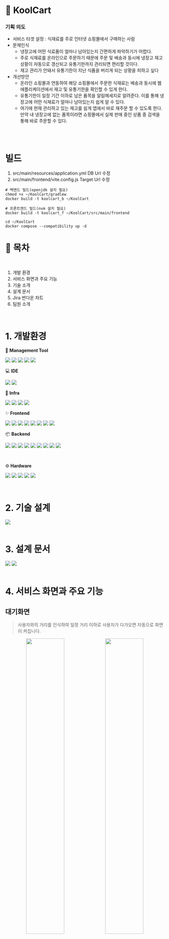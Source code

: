 # 🛒 KoolCart
### 기획 의도
- 서비스 타겟 설정 : 식재료를 주로 인터넷 쇼핑몰에서 구매하는 사람
- 문제인식 
  - 냉장고에 어떤 식료품이 얼마나 남아있는지 간편하게 파악하기가 어렵다.
  - 주로 식재료를 온라인으로 주문하기 때문에 주문 및 배송과 동시에 냉장고 재고 상황이 자동으로 갱신되고 유통기한까지 관리되면 편리할 것이다. 
  - 재고 관리가 안돼서 유통기한이 지난 식품을 버리게 되는 상황을 피하고 싶다
- 개선방안 
  - 온라인 쇼핑몰과 연동하여 해당 쇼핑몰에서 주문한 식재료는 배송과 동시에 웹 애플리케이션에서 재고 및 유통기한을 확인할 수 있게 한다. 
  - 유통기한이 일정 기간 이하로 남은 품목을 알림메세지로 알려준다. 이를 통해 냉장고에 어떤 식재료가 얼마나 남아있는지 쉽게 알 수 있다. 
  - 여기에 현재 관리하고 있는 재고를 쉽게 앱에서 바로 재주문 할 수 있도록 한다. 만약 내 냉장고에 없는 품목이라면 쇼핑몰에서 실제 판매 중인 상품 중 검색을 통해 바로 주문할 수 있다. 
<br/>
<br/>

# 빌드
1. src/main/resources/application.yml DB Url 수정
2. src/main/frontend/vite.config.js Target Url 수정
```
# 백엔드 빌드(openjdk 설치 필요)
chmod +x ~/KoolCart/gradlew
docker build -t koolcart_b ~/KoolCart
```
```
# 프론트엔드 빌드(nvm 설치 필요)
docker build -t koolcart_f ~/KoolCart/src/main/frontend
```
```
cd ~/KoolCart
docker compose --compatibility up -d
```


# 📜 목차  
<br/>

1. 개발 환경
2. 서비스 화면과 주요 기능
3. 기술 소개
4. 설계 문서
5. Jira 번다운 차트
6. 팀원 소개
<br/>
  
# 1. 개발환경 

🔨 **Management Tool**

<p align="left">
  <img src="https://img.shields.io/badge/Jira-0052CC?style=flat-square&logo=Jira&logoColor=white">
  <img src="https://img.shields.io/badge/GitLab-FC6D26?style=flat-square&logo=gitlab&logoColor=white">
  <img src="https://img.shields.io/badge/Git-FC6D26?style=flat-square&logo=git&logoColor=white">
  <img src="https://img.shields.io/badge/Notion-000000?style=flat-square&logo=notion&logoColor=white">
  <img src="https://img.shields.io/badge/Figma-F24E1E?style=flat-square&logo=figma&logoColor=white">
</p>


💻 **IDE**

<p align="left">
  <img src="https://img.shields.io/badge/Visual Studio Code-007ACC?style=flat-square&logo=visualstudiocode&logoColor=white">
  <img src="https://img.shields.io/badge/IntelliJ-000000?style=flat-square&logo=intellijidea&logoColor=white">
</p>


🐧 **Infra**

<p align="left">
  <img src="https://img.shields.io/badge/Amazon AWS-232F3E?style=flat-square&logo=amazonaws&logoColor=white">
  <img src="https://img.shields.io/badge/NGINX-009639?style=flat-square&logo=nginx&logoColor=white">
  <img src="https://img.shields.io/badge/DOCKER-2496ED?style=flat-square&logo=docker&logoColor=white">
  <img src="https://img.shields.io/badge/ubuntu-E95420?style=flat-square&logo=ubuntu&logoColor=white">
</p>


✨ **Frontend**

<p align="left">
  <img src="https://img.shields.io/badge/html5-E34F26?style=flat-square&logo=html5&logoColor=white">
  <img src="https://img.shields.io/badge/CSS-1572B6?style=flat-square&logo=css3&logoColor=white">
  <img src="https://img.shields.io/badge/javascript-F7DF1E?style=flat-square&logo=javascript&logoColor=white">
  <img src="https://img.shields.io/badge/React-61DAFB?style=flat-square&logo=react&logoColor=white">
  <img src="https://img.shields.io/badge/vite-646CFF?style=flat-square&logo=vite&logoColor=white">
  <img src="https://img.shields.io/badge/axios-5A29E4?style=flat-square&logo=axios&logoColor=white">
  <img src="https://img.shields.io/badge/styledcomponents-DB7093?style=flat-square&logo=styledcomponents&logoColor=white">
  <img src="https://img.shields.io/badge/Redux-764ABC?style=flat-square&logo=redux&logoColor=white">
</p>


📦 **Backend**

<p align="left">
  <img src="https://img.shields.io/badge/JAVA-E95420?style=flat-square&logo=&logoColor=white">
  <img src="https://img.shields.io/badge/springboot-6DB33F?style=flat-square&logo=springboot&logoColor=white">
  <img src="https://img.shields.io/badge/redis-DC382D?style=flat-square&logo=redis&logoColor=white">
  <img src="https://img.shields.io/badge/Spring JPA-E95420?style=flat-square&logo=&logoColor=white">
  <img src="https://img.shields.io/badge/Gradle-02303A?style=flat-square&logo=gradle&logoColor=white">
  <img src="https://img.shields.io/badge/MySQL-4479A1?style=flat-square&logo=MySQL&logoColor=white">
  <img src="https://img.shields.io/badge/django-092E20?style=flat-square&logo=django&logoColor=white">
  <img src="https://img.shields.io/badge/SQLite-003B57?style=flat-square&logo=sqlite&logoColor=white">
  <img src="https://img.shields.io/badge/Celery-37814A?style=flat-square&logo=celery&logoColor=white">
</p>


<br />

⚙ **Hardware**

<p align="left">
  <img src="https://img.shields.io/badge/Raspberry Pi 4B-A22846?style=flat-square&logo=raspberrypi&logoColor=white">
  <img src="https://img.shields.io/badge/Linux-FCC624?style=flat-square&logo=linux&logoColor=white">
  <img src="https://img.shields.io/badge/Python-3776AB?style=flat-square&logo=python&logoColor=white">
  <img src="https://img.shields.io/badge/MQTT-660066?style=flat-square&logo=mqtt&logoColor=white">
  <img src="https://img.shields.io/badge/Adafruit-000000?style=flat-square&logo=adafruit&logoColor=white">
</p>
<br />

# 2. 기술 설계
<img src="./imgs/KoolCart_Architecture.png">
<br><br>

# 3. 설계 문서

<img src="./imgs/KoolCartERD.PNG"/>
<img src="./imgs/ShoppingmallERD.PNG"/>
<br><br>


# 4. 서비스 화면과 주요 기능
## 대기화면
> 사용자와의 거리를 인식하여 일정 거리 이하로 사용자가 다가오면 자동으로 화면이 켜집니다.

<p align="center">
  <img width="49%" src="./imgs/대기화면_이동.gif"/> 
  <img width="49%" src="./imgs/대기화면_전체확인.gif"/>
</p>

> 현재 날짜와 시각, 날씨 정보 그리고 냉장고의 내부 온도 및 습도를 확인할 수 있습니다.

> 알림센터에서 일반배송 완료 알림, 정기배송 예고/완료 알림, 유통기한 임박 상품 알림을 확인할 수 있습니다. 알림별 이동 버튼을 누르면 재고 관리 페이지로 이동하며 해당 알림은 대기화면 알림창에서 삭제됩니다. 전체확인 버튼을 누를 경우 대기화면에서 나타나는 모든 알림메세지를 삭제할 수 있습니다.
 
## 메인페이지

<img width="49%" src="./imgs/메인화면_카테고리조회_즐겨찾기해제.gif"/>

> 사용자의 냉장고 품목 중 즐겨찾기한 재고를 전체 혹은 카테고리별로 조회할 수 있습니다. 즐겨찾기 버튼을 한 번 더 누를 경우 해당 품목 즐겨찾기가 해제됩니다.

<img width="49%" src="./imgs/메인화면_배송알림.gif"/>

> 일반 배송/ 정기 배송이 완료된 경우 알림메세지가 전송되며 이를 메인화면에서 조회할 수 있습니다. 나아가 확인 버튼을 누르면 해당 주문에 포함된 상품들이 자동으로 재고에 추가됩니다.

<img width="49%" src="./imgs/메인화면_유통기한.gif"/>

> 유통기한이 지났거나 임박한 품목을 전체 혹은 카테고리 별로 조회할 수 있습니다.

## 재고관리

<img width="49%" src="./imgs/재고관리_정렬.gif"/>

> 현재 냉장고에 있는 전체 재고를 확인할 수 있습니다. 상품명, 유통기한, 수량이 함께 표시됩니다.
유통기한, 등록일자, 가나다순으로 정렬할 수 있습니다.  

<img width="49%" src="./imgs/재고관리_간편주문.gif"/>

> 목록의 장바구니 아이콘을 클릭하면 해당 상품과 동일한 상품 또는 비슷한 상품을 장바구니에 추가할 수 있습니다. 

<img width="49%" src="./imgs/재고관리_수량조절.gif"/>

> 개별 재고를 클릭하면 해당 재고와 동일한 카테고리에 속한 상품의 상세정보를 함께 확인할 수 있으며, 상품별로 즐겨찾기가 가능합니다. 해당 상품을 소비 혹은 구매한 경우 버튼으로 수량 조절이 가능합니다. 

## 재고추가

<img width="49%" src="./imgs/재고추가_등록.gif"/>

> 애플리케이션과 연계된 인터넷 쇼핑몰에서 구매하지 않은 상품의 경우 사용자가 직접 냉장고의 재고로 등록할 수 있습니다. 이때 등록할 재고의 카테고리를 선택할 수 있으며, 제품명과 수량, 그리고 유통기한을 임의로 기입할 수 있습니다. 

<img width="49%" src="./imgs/재고추가_한번에입력.gif"/>

> 한 번에 여러 개의 품목을 등록하고 싶은 경우, 모든 품목에 관한 정보를 차례로 기입하고 한 번에 등록할 수 있습니다. 
## 정기배송

<img width="49%" src="./imgs/정기배송_상품추가.gif"/>

> 정기배송을 원하는 상품과 배송 주기, 수량, 최초배송일을 지정하여 정기배송을 신청할 수 있습니다.

<p align="center">
  <img width="49%" src="./imgs/정기배송_수정.gif"/> 
  <img width="49%" src="./imgs/정기배송_해지.gif"/>
</p>

> 이미 등록된 정기배송 신청내역을 확인할 수 있습니다.
상세조회 버튼을 누르면 초기에 설정한 정기 배송 정보를 변경하거나 해지할 수 있습니다. 

<img width="49%" src="./imgs/정기배송_지금구매.gif"/> 

> 지금 구매 버튼을 누를 경우 바로 주문이 가능하며 해당 시점을 기준으로 배송기준일이 갱신됩니다.

<img width="49%" src="./imgs/정기배송_건너뛰기.gif"/> 

> 이번 배송 건너뛰기 버튼을 누를 경우 예정된 배송완료일을 기준으로 배송 주기가 늘어납니다.

<img width="49%" src="./imgs/정기배송_정렬.gif"/> 

> 배송예정순 혹은 사용자 지정 순으로 신청내역을 확인할 수 있습니다. 드래그 앤 드롭으로 사용자 지정 설정이 가능합니다.

## 주문하기

<img width="49%" src="./imgs/새상품주문.gif"/> 

> 쇼핑몰에서 주문하는 것과 마찬가지로 동일한 카테고리를 기준으로 구매 가능한 상품을 조회하고 장바구니에 담을 수 있습니다. 
## 장바구니

<img width="49%" src="./imgs/장바구니_주문.gif"/> 

> 장바구니에 담은 품목과 총금액을 조회할 수 있습니다. 
원하는 상품만 선택하여 주문하거나 전체 상품을 한 번에 주문할 수 있습니다. 

<img width="49%" src="./imgs/장바구니_주문페이지이동.gif"/> 

> 장바구니에 담은 품목이 없는 경우 장보기 버튼을 누르면 주문하기 페이지로 바로 이동할 수 있습니다.  


## 로그인/회원가입 및 마이페이지

<img width="49%" src="./imgs/로그인.gif"/> 

> 회원가입 및 로그인을 해야 애플리케이션의 서비스를 이용할 수 있습니다. 
> 비밀번호, 이메일, 전화번호, 주소를 변경할 수 있습니다.
<br><br>

# 5. Jira 번다운 차트
<img src="./imgs/2주차.png">
<img src="./imgs/3주차.png">
<img src="./imgs/4주차.png">
<img src="./imgs/5주차.png">
<img src="./imgs/6주차.png">

1주차는 스타트 캠프 주간으로 실제 개발 기간은 2주 ~ 7주 입니다.
2, 3주차는 Jira 사용 미숙으로 인한 잘못된 형태를 보여주고 있습니다.

4, 5주차는 모두 계획대로 원활한 프로젝트가 진행된 모습을 보여주고 있습니다.

6주차 원활한 프로젝트 진행으로 설날 기간 동안 프로젝트가 마무리 되면서 1주일 빠르게 프로젝트를 완성하였습니다.
<br>

# 6. 팀원 소개 및 역할 분담
## 박건률 : 팀장

#### 프론트엔드
재고 관리 페이지
 - 기본탭에서 이용자의 재고를 같은 상품을 기준으로 Group 지어서 표시해줍니다.
 - 유통기한, 최신순, ㄱ-ㄴ 탭을 선택함으로 원하는 정렬이 가능합니다.
 - 상세 제품 목록에서 동일 카테고리 품목의 제품을 유통기한별 수량을 보여줍니다.

#### 백엔드 
재고 관리 페이지
 - 사용자의 냉장고 재고 확인

쇼핑몰 연동을 통한 원클릭 주문
 - 기존 쇼핑몰에서 구매하였던 제품을 KoolCart측에서 즉시 주문하거나 추천 상품을 바로 주문 가능합니다.

재고 유통기한 알림
 - 매일 자정에 DB를 확인하여 유통기한이 3일이하거나 만료된 제품들 정보를 message 테이블에 넣어줌

재고 관리 API
 - 전체 재고 확인
 - 유통기한 3일 이내인 재고만 가져오기
 - 즐겨찾기된 제품만 가져오기
 - 수량이 0이된 제품들 삭제
 - sub_category에 맞는 재고를 가져오기
 - sub_category에 맞는 재고를 유통기한 순으로 정렬해서 가져오기
 - main_category에 맞는 재고를 유통기한 순으로 정렬해서 가져오기
 - 재고 즐겨찾기 toggle
 - 재고 관리 페이지에서 수량 +, - 로 조절
 
#### 기타
- Gitlab 코드 관리
- DB ERD 설계

## 노현경

#### 로그인 페이지
- 기존에 회원가입한 사용자의 user sequence(user_seq)를 서버에 저장
- QR간편로그인으로 핸드폰으로 QR코드를 촬영해 모바일로 회원가입 후 QR 아래의 로그인 버튼을 누르면 가입된 정보로 바로 로그인

##### 백엔드
- 유저가 입력한 아이디가 DB에 POST로 요청
- 해당 아이디와 같은 user sequence에 저장된 비밀번호가 유저가 입력한 비밀번호와 같은지 확인
- 위의 두 정보가 확인되면 로그인 할 user_seq를 반환
- 하나라도 일치하지 않을 경우 0을 반환
- QR로그인을 누르면 DB에 저장된 user_seq를 조회해 다음에 가입할 user_seq를 반환
- 모바일 회원가입 후 로그인하기를 누르면 반환했던 user_seq에 저장된 정보가 있는지를 확인하고 정보가 있으면 1을 반환, 없으면 0을 반환

##### 프론트엔드
- 사용자가 정보를 입력하고 버튼을 눌러 로그인 요청을 보낼 수 있도록 설계
- user_seq가 반환 될 경우 redux-persist를 이용해 새로고침해도 서버에 user_seq가 저장되도록 설정
- 백엔드에서 0이 반환되면 사용자에게 alert창으로 입력한 정보를 확인하도록 안내
- 회원가입하기 버튼을 누르면 회원가입 페이지로 이동
-QR로그인 모달창을 클릭했을 때 벡엔드에서 반환되는 user_seq로 모바일회원가입용 QR코드 생성
-QR로그인하기 버튼을 눌렀을 때 벡엔드에서 반환되는 값이 0이면 alert로 회원가입을 진행하도록 안내, 1이 반환되면 QR코드 생성 시 이용한 user_seq를 서버에 저장 및 로그인


#### 회원가입 페이지
- 사용자의 이름, 아이디, 비밀번호, 이메일, 이메일도메인, 전화번호, 주소정보(카카오 주소찾기 api 이용) 정보를 받아 user DB에 저장

##### 백엔드
- 사용자가 저장한 정보를 user DB에 저장하고 저장된 DB의 user_seq를 반환
- 모바일 회원가입의 경우 ResponseEntity.ok 반환

##### 프론트엔드
- 회원가입 버튼을 눌렀을 때 반환되는 user_seq의 정보를 redux-persist로 저장
- 모바읠 회원가입의 경우 디스플레이의 로그인하기 버튼을 누르도록 alert 안내


#### 마이페이지 페이지
- 사용자가 회원가입 시에 입력한 정보를 확인하고 수정할 수 있음

##### 백엔드
- user_seq의 user DB 전체 정보를 반환
- 사용자가 입력한 정보를 PUT으로 DB에 저장

##### 프론트엔드
- user_seq를 토대로 기존에 입력된 유저 정보를 표기
- 아이디, 이름은 read only로 설정하여 수정 불가하게 설정
- 로그아웃 버튼을 누르면 user_seq를 0으로 변경 후 로그인 페이지로 이동

## 이규형

#### 정기배송 페이지

#### 백엔드
- **정기 배송 관리 기능 개발:**
  - 사용자가 정기 배송을 신청하고 관리할 수 있도록 하는 백엔드 로직을 Spring Boot와 Spring Data JPA를 사용하여 구현. 이에 포함되는 기능은 정기 배송 신청, 수정, 조회, 삭제 등이 있음.
  
- **정기 배송 스케줄링 및 알림 시스템:**
  - `@EnableScheduling` 어노테이션을 활용하여 매일 정해진 시간에 정기 배송 주문을 자동으로 처리하고, 배송일 하루 전에 사용자에게 알림을 발송하는 로직 개발.

- **정기 배송 주문 즉시 처리 및 건너뛰기 로직:**
  - 사용자가 정기 배송을 즉시 실행할 수 있는 로직과 다음 정기 배송을 건너뛰기 위한 로직을 구현. 이는 사용자가 자신의 배송 스케줄을 유연하게 관리할 수 있도록 지원함.

#### 프론트엔드
- **정기 배송 신청 및 관리 인터페이스:**
  - React와 Redux를 사용하여 정기 배송 신청 폼 및 관리 페이지의 사용자 인터페이스를 설계 및 구현. 사용자가 정기 배송을 쉽게 신청하고, 자신의 정기 배송 리스트를 관리할 수 있도록 함.

- **정기 배송 리스트 정렬 및 상품 선택 UI:**
  - `react-beautiful-dnd`를 활용하여 사용자가 자신의 정기 배송 리스트를 드래그 앤 드롭으로 정렬할 수 있는 인터페이스 구현. 또한, 쇼핑몰 API와 통합하여 실시간으로 상품 정보를 조회하고 정기 배송으로 선택할 수 있는 기능 개발.

- **지금 구매 및 건너뛰기 기능 UI:**
  - 사용자가 정기 배송을 즉시 실행하거나 다음 배송을 건너뛸 수 있는 버튼을 포함한 UI 구현. 이를 통해 사용자는 정기 배송 일정을 보다 유연하게 관리할 수 있음.

## 이수민
### <냉장고 애플리케이션 - KoolCart>

#### 백엔드 
- 장바구니 페이지
: 사용자의 장바구니 품목 조회, 삭제, 생성, 수량 수정 
#### 프론트엔드 
- 메인페이지
: 사용자의 즐겨찾기 재고, 유통기한 만료 및 임박상품 조회, 알림메세지 조회 및 확인
- 장바구니 페이지 
: 장바구니 품목을 조회, 수량 변경, 삭제, 선택한 상품만 주문할 수 있는 기능 / 장바구니 품목이 없는 경우
새상품 주문 페이지로 연결
- 새상품 주문페이지 
: 쇼핑몰에서 받아온 카테고리별 상품 조회, 장바구니에 추가 기능

### <쇼핑몰 서버>

#### 백엔드

API로 클라이언트와 요청 및 응답 주고받기
- 상품 카테고리별 상품 리스트 보여주기
- 쇼핑몰 카테고리 리스트 보여주기
- 개별 상품 상세 정보 보여주기
- 쇼핑몰 주문 생성
- 쇼핑몰 주문 정보 보여주기 : 해당 주문에 포함된 상품의 상세 정보 리스트 

Celery 사용 비동기 작업 수행 : 주문 데이터 생성에 성공하면 앱서버에 message table에 배송 알림 메세지를 생성하도록 post요청을 보냄. 이를 위해 브로커로는 redis를 사용

## 임병은
### <냉장고 애플리케이션 - KoolCart>
### 수기 입고 기능
#### 백엔드 - 스프링 부트, JPA, MySql을 활용하여 개발
- DB에 재고 Table 생성 후 해당 테이블에 접근하여 사용자가 입력한 정보를 저장.
- 단일품목 입력 시 마다 저장되는 것이 아니고, 프론트 페이지에서 최종적으로 저장 목록(리스트) 형태로 여라 제품을 post 요청.
- 전달 받은 데이터를 반복문을 통해 각 제품을 차례대로 저장.
- 유저 고유번호(user_seq), 소분류 고유번호(sctg_seq) 의 경우 외래키 참조.
- 쇼핑몰에서 사용하는 상품 고유번호(pdt_seq) 는 default 0으로 저장.

#### 프론트엔드 - react, react-vite
- 냉장고 디스플레이에서 사용한다는 점을 감안하여 간단화 된 UI 제공
- 수량의 경우 +,- 버튼을 통해 조작이 가능
- 유통기한의 경우 시간 관리를 위애 date-time 형태로 입력 받으며, 달력 제시
- 대분류, 소분류의 경우 쇼핑몰에서 api 를 통해 받아와 store에 카테고리 정보를 저장하고 해당 카테고리를 select 할 수 있도록 표시. 선택한 대분류에 맞게 소분류 표시
- 임시 재고
    - 데이터 입력을 통해 품목을 추가하면 이를 프론트 단에서 임시 재고 리스트에 담음
    - 아래 추가 목록에 해당 리스트를 보여주고 실시간으로 잘 못 입력된 제품의 경우 삭제가 가능
    - 최종적으로 ‘입력 완료’ 버튼을 누르면 해당 추가목록 리스트를 DB에 저장하도록 api 요청을 보냄
- MUI 라이브러리를 적극 활용하여 최대한 사용자에게 깔끔하고 간단화된 페이지를 제공
    - 타이포그라피, 테이블, input 등


## 조한준
#### Full-Stack 

<br>

1. 센서 실시간 모니터링 자동화 (Embedded)

    
    - 기능 1) 실시간 사용자 접근/이탈에 따른 화면 밝기 제어
    ```사용자의 접근이 없을 경우의 전력 소모량 감소하여 전력 효율 높임```
    - 기능 2) 냉장고 내부의 온/습도 실시간 모니터링
    ```냉장고 내부의 비정상적 온/습도를 대기화면 UI에서 실시간 감지 가능```
    - 기능 3) 디스플레이 최초 부팅 시 키오스크 모드 및 센서 동작 자동화
    ```자동화 스크립트를 제작해 사용자가 구매 후 바로 서비스를 사용할 수 있도록 배포```

<br>

2. 디스플레이 대기화면 제작 (Frontend)

    - 기능 1) 사용자가 설정한 지역의 날짜/시간/날씨를 확인 가능
    - 기능 2) 냉장고 내부의 온/습도 모니터링 UI 구현
    - 기능 3) 알림 센터 (Notification Center) 구현
    ```
        - 유통기한 알림
            -유통기한 임박 상품명 및 잔여일 알림
        - 정기배송 알림
            - 정기주문 예정이 임박한 품목 알림
            - 정기배송 완료된 품목 알림
        - 배송현황 알림
            - 사용자가 직접 주문한 품목들의 배송현황 알림
    ```


<br>

3. 알림(Message) 관련 API 구현 (Backend)

    - 기능 1) 알림 생성 API
    ```유통기한, 정기배송, 쇼핑몰로부터 카테고리 별 알림 생성 후 DB에 저장```

    - 기능 2) 알림 데이터 가져오는 API
    ```DB로부터 사용자가 확인하지 않은 알림들을 카테고리 별로 가져옴```

    - 기능 3) 알림 업데이트 API
    ```사용자가 알림 확인 시 DB에 확인 여부 업데이트```



